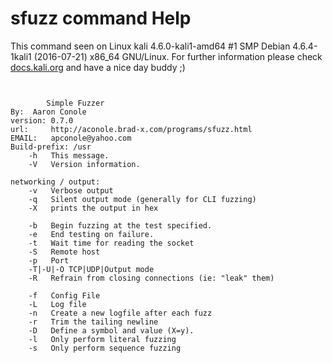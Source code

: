 # sfuzz command Help

 This command seen on Linux kali 4.6.0-kali1-amd64 #1 SMP Debian 4.6.4-1kali1 (2016-07-21) x86_64 GNU/Linux. For further information please check [docs.kali.org](docs.kali.org) and have a nice day buddy ;) 

~~~


		Simple Fuzzer
By:	 Aaron Conole
version: 0.7.0
url:	 http://aconole.brad-x.com/programs/sfuzz.html
EMAIL:	 apconole@yahoo.com
Build-prefix: /usr
	-h	 This message.
	-V	 Version information.

networking / output:
	-v	 Verbose output
	-q	 Silent output mode (generally for CLI fuzzing)
	-X	 prints the output in hex

	-b	 Begin fuzzing at the test specified.
	-e	 End testing on failure.
	-t	 Wait time for reading the socket
	-S	 Remote host
	-p	 Port
	-T|-U|-O TCP|UDP|Output mode
	-R	 Refrain from closing connections (ie: "leak" them)

	-f	 Config File
	-L	 Log file
	-n	 Create a new logfile after each fuzz
	-r	 Trim the tailing newline
	-D	 Define a symbol and value (X=y).
	-l	 Only perform literal fuzzing
	-s	 Only perform sequence fuzzing

~~~
